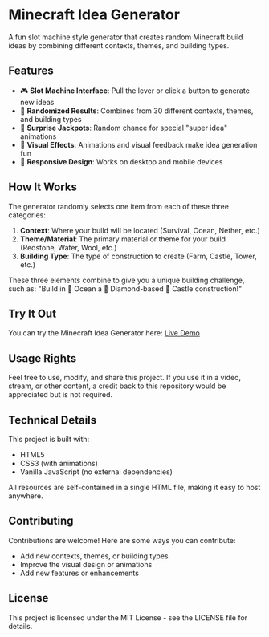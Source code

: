 # Minecraft Idea Generator

A fun slot machine style generator that creates random Minecraft build ideas by combining different contexts, themes, and building types.


## Features

- 🎮 **Slot Machine Interface**: Pull the lever or click a button to generate new ideas
- 🎯 **Randomized Results**: Combines from 30 different contexts, themes, and building types
- 🎉 **Surprise Jackpots**: Random chance for special "super idea" animations
- 🌈 **Visual Effects**: Animations and visual feedback make idea generation fun
- 📱 **Responsive Design**: Works on desktop and mobile devices

## How It Works

The generator randomly selects one item from each of these three categories:

1. **Context**: Where your build will be located (Survival, Ocean, Nether, etc.)
2. **Theme/Material**: The primary material or theme for your build (Redstone, Water, Wool, etc.)
3. **Building Type**: The type of construction to create (Farm, Castle, Tower, etc.)

These three elements combine to give you a unique building challenge, such as:
"Build in 🌊 Ocean a 💎 Diamond-based 🏰 Castle construction!"

## Try It Out

You can try the Minecraft Idea Generator here: [Live Demo](https://gbechtold.github.io/minecraft-idea-generator/)

## Usage Rights

Feel free to use, modify, and share this project. If you use it in a video, stream, or other content, a credit back to this repository would be appreciated but is not required.

## Technical Details

This project is built with:
- HTML5
- CSS3 (with animations)
- Vanilla JavaScript (no external dependencies)

All resources are self-contained in a single HTML file, making it easy to host anywhere.

## Contributing

Contributions are welcome! Here are some ways you can contribute:
- Add new contexts, themes, or building types
- Improve the visual design or animations
- Add new features or enhancements

## License

This project is licensed under the MIT License - see the LICENSE file for details.
